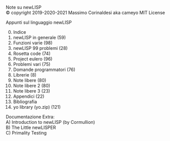 Note su newLISP  
© copyright 2019-2020-2021 Massimo Corinaldesi aka cameyo
MIT License  
    
Appunti sul linguaggio newLISP  
  
00) Indice  
01) newLISP in generale (59)  
02) Funzioni varie (98)  
03) newLISP 99 problemi (28)  
04) Rosetta code (74)  
05) Project eulero (96)  
06) Problemi vari (75)  
07) Domande programmatori (76)  
08) Librerie (8)  
09) Note libere (80)  
10) Note libere 2 (80)  
11) Note libere 3 (23)  
12) Appendici (22)  
13) Bibliografia  
99) yo library (yo.zip) (121)  
  
Documentazione Extra:  
A) Introduction to newLISP (by Cormullion)  
B) The Little newLISPER  
C) Primality Testing  

